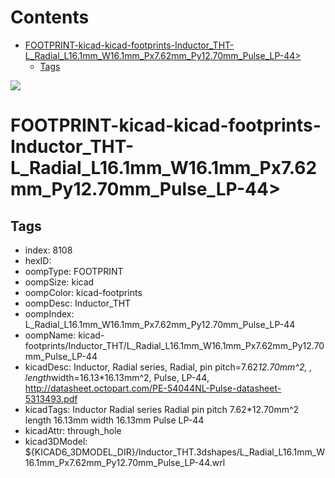 



Contents
========

* [FOOTPRINT-kicad-kicad-footprints-Inductor_THT-L_Radial_L16.1mm_W16.1mm_Px7.62mm_Py12.70mm_Pulse_LP-44>](#footprint-kicad-kicad-footprints-inductor_tht-l_radial_l161mm_w161mm_px762mm_py1270mm_pulse_lp-44)
	* [Tags](#tags)
  
![][im]
# FOOTPRINT-kicad-kicad-footprints-Inductor_THT-L_Radial_L16.1mm_W16.1mm_Px7.62mm_Py12.70mm_Pulse_LP-44>

## Tags

- index: 8108
- hexID: 
- oompType: FOOTPRINT
- oompSize: kicad
- oompColor: kicad-footprints
- oompDesc: Inductor_THT
- oompIndex: L_Radial_L16.1mm_W16.1mm_Px7.62mm_Py12.70mm_Pulse_LP-44
- oompName: kicad-footprints/Inductor_THT/L_Radial_L16.1mm_W16.1mm_Px7.62mm_Py12.70mm_Pulse_LP-44
- kicadDesc: Inductor, Radial series, Radial, pin pitch=7.62*12.70mm^2, , length*width=16.13*16.13mm^2, Pulse, LP-44, http://datasheet.octopart.com/PE-54044NL-Pulse-datasheet-5313493.pdf
- kicadTags: Inductor Radial series Radial pin pitch 7.62*12.70mm^2  length 16.13mm width 16.13mm Pulse LP-44
- kicadAttr: through_hole
- kicad3DModel: ${KICAD6_3DMODEL_DIR}/Inductor_THT.3dshapes/L_Radial_L16.1mm_W16.1mm_Px7.62mm_Py12.70mm_Pulse_LP-44.wrl



[im]: image.png
